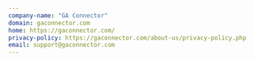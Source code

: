 ```yaml
---
company-name: "GA Connector"
domain: gaconnector.com
home: https://gaconnector.com/
privacy-policy: https://gaconnector.com/about-us/privacy-policy.php
email: support@gaconnector.com
---
```




